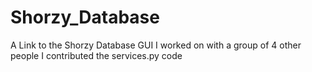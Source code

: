 # Shorzy_Database
A Link to the Shorzy Database GUI I worked on with a group of 4 other people
I contributed the services.py code
